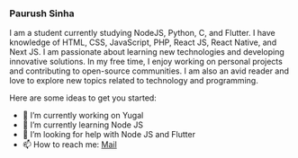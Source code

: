### Paurush Sinha                                                            
I am a student currently studying NodeJS, Python, C, and Flutter. I have knowledge of HTML, CSS, JavaScript, PHP, React JS, React Native, and Next JS. I am passionate about learning new technologies and developing innovative solutions. In my free time, I enjoy working on personal projects and contributing to open-source communities. I am also an avid reader and love to explore new topics related to technology and programming.
<!--
**sinhapaurush/sinhapaurush** is a ✨ _special_ ✨ repository because its `README.md` (this file) appears on your GitHub profile.
-->
Here are some ideas to get you started:

- 🔭 I’m currently working on Yugal
- 🌱 I’m currently learning Node JS
- 🤔 I’m looking for help with Node JS and Flutter
- 📫 How to reach me: [Mail](mailto:paurush.sinha.d@gmail.com)
